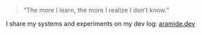 > “The more I learn, the more I realize I don’t know.”

I share my systems and experiments on my dev log: [aramide.dev](https://aramide.dev)
